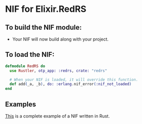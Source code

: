 # NIF for Elixir.RedRS

## To build the NIF module:

- Your NIF will now build along with your project.

## To load the NIF:

```elixir
defmodule RedRS do
  use Rustler, otp_app: :redrs, crate: "redrs"

  # When your NIF is loaded, it will override this function.
  def add(_a, _b), do: :erlang.nif_error(:nif_not_loaded)
end
```

## Examples

[This](https://github.com/rusterlium/NifIo) is a complete example of a NIF written in Rust.
